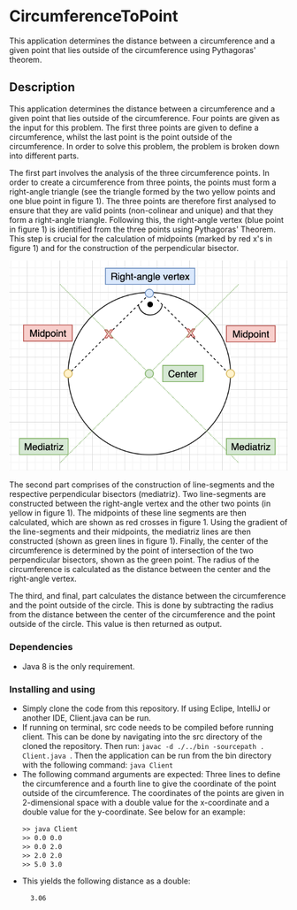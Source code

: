 # CircumferenceToPoint

This application determines the distance between a circumference and a given point that lies outside of the circumference using Pythagoras' theorem. 

## Description

This application determines the distance between a circumference and a given point that lies outside of the circumference. Four points are given as the input for this problem. The first three points are given to define a circumference, whilst the last point is the point outside of the circumference. In order to solve this problem, the problem is broken down into different parts.

The first part involves the analysis of the three circumference points. In order to create a circumference from three points, the points must form a right-angle triangle (see the triangle formed by the two yellow points and one blue point in figure 1). The three points are therefore first analysed to ensure that they are valid points (non-colinear and unique) and that they form a right-angle triangle. Following this, the right-angle vertex (blue point in figure 1) is identified from the three points using Pythagoras' Theorem. This step is crucial for the calculation of midpoints (marked by red x's in figure 1) and for the construction of the perpendicular bisector.


![Image showing calculation of the distance from a circumference to a point](CircumferencetoPoint.png)

The second part comprises of the construction of line-segments and the respective perpendicular bisectors (mediatriz). Two line-segments are constructed between the right-angle vertex and the other two points (in yellow in figure 1). The midpoints of these line segments are then calculated, which are shown as red crosses in figure 1. Using the gradient of the line-segments and their midpoints, the mediatriz lines are then constructed (shown as green lines in figure 1). Finally, the center of the circumference is determined by the point of intersection of the two perpendicular bisectors, shown as the green point. The radius of the circumference is calculated as the distance between the center and the right-angle vertex.

The third, and final, part calculates the distance between the circumference and the point outside of the circle. This is done by subtracting the radius from the distance between the center of the circumference and the point outside of the circle. This value is then returned as output.

### Dependencies

* Java 8 is the only requirement. 

### Installing and using

* Simply clone the code from this repository. If using Eclipe, IntelliJ or another IDE, Client.java can be run. 
* If running on terminal, src code needs to be compiled before running client. This can be done by navigating into the src directory of the cloned the repository. Then run: ```javac -d ./../bin -sourcepath . Client.java ```. Then the application can be run from the bin directory with the following command: ```java Client```
* The following command arguments are expected: Three lines to define the circumference and a fourth line to give the coordinate of the point outside of the circumference. The coordinates of the points are given in 2-dimensional space with a double value for the x-coordinate and a double value for the y-coordinate. See below for an example:
  ```
  >> java Client
  >> 0.0 0.0  
  >> 0.0 2.0  
  >> 2.0 2.0  
  >> 5.0 3.0
  ```
* This yields the following distance as a double:
  ```
    3.06
  ```
